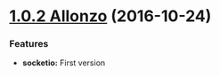 <a name="1.0.2"></a>

# [1.0.2 Allonzo](https://github.com/CodeCorico/allons-y-socketio/releases/tag/1.0.2) (2016-10-24)


### Features

* **socketio:** First version
